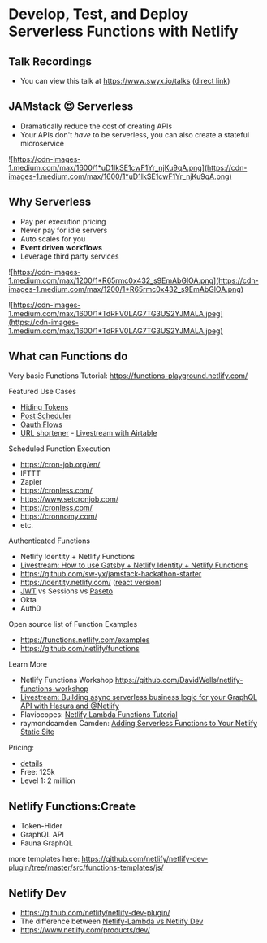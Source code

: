 # Develop, Test, and Deploy Serverless Functions with Netlify

## Talk Recordings

- You can view this talk at <https://www.swyx.io/talks> ([direct link](https://www.swyx.io/speaking/netlify-functions-lunchnlearn))

## JAMstack 😍 Serverless

- Dramatically reduce the cost of creating APIs
- Your APIs don't _have_ to be serverless, you can also create a stateful microservice

![https://cdn-images-1.medium.com/max/1600/1*uD1IkSE1cwF1Yr_njKu9qA.png](https://cdn-images-1.medium.com/max/1600/1*uD1IkSE1cwF1Yr_njKu9qA.png)

## Why Serverless

- Pay per execution pricing
- Never pay for idle servers
- Auto scales for you
- **Event driven workflows**
- Leverage third party services

![https://cdn-images-1.medium.com/max/1200/1*R65rmc0x432_s9EmAbGlOA.png](https://cdn-images-1.medium.com/max/1200/1*R65rmc0x432_s9EmAbGlOA.png)

![https://cdn-images-1.medium.com/max/1600/1*TdRFV0LAG7TG3US2YJMALA.jpeg](https://cdn-images-1.medium.com/max/1600/1*TdRFV0LAG7TG3US2YJMALA.jpeg)

## What can Functions do

Very basic Functions Tutorial: https://functions-playground.netlify.com/

Featured Use Cases

- [Hiding Tokens](https://community.netlify.com/t/handling-api-keys-in-a-proxy-redirect/857/2)
- [Post Scheduler](https://github.com/serverless/post-scheduler)
- [Oauth Flows](github.com/netlify-labs/oauth-example)
- [URL shortener](https://github.com/kentcdodds/netlify-shortener) - [Livestream with Airtable](https://www.youtube.com/watch?v=Xs-qvWqoi2U)

Scheduled Function Execution

- https://cron-job.org/en/
- IFTTT
- Zapier
- https://cronless.com/
- https://www.setcronjob.com/
- https://cronless.com/
- https://cronnomy.com/
- etc.

Authenticated Functions

- Netlify Identity + Netlify Functions
- [Livestream: How to use Gatsby + Netlify Identity + Netlify Functions](https://www.youtube.com/watch?v=vrSoLMmQ46k)
- https://github.com/sw-yx/jamstack-hackathon-starter
- https://identity.netlify.com/ ([react version](https://react-netlify-identity-widget.netlify.com))
- [JWT](https://jwt.io/) vs Sessions vs [Paseto](https://github.com/paragonie/paseto)
- Okta
- Auth0

Open source list of Function Examples

- <https://functions.netlify.com/examples>
- <https://github.com/netlify/functions>

Learn More

- Netlify Functions Workshop <https://github.com/DavidWells/netlify-functions-workshop>
- [Livestream: Building async serverless business logic for your GraphQL API with Hasura and @Netlify](https://www.youtube.com/watch?v=Sz9M5vTAAUk)
- Flaviocopes: [Netlify Lambda Functions Tutorial](https://flaviocopes.com/netlify-functions/)
- raymondcamden Camden: [Adding Serverless Functions to Your Netlify Static Site ](https://www.raymondcamden.com/2019/01/08/adding-serverless-functions-to-your-netlify-static-site)

Pricing:

- [details](https://www.netlify.com/pricing/?utm_source=conf&utm_medium=smashingconf&utm_campaign=devex)
- Free: 125k
- Level 1: 2 million

## Netlify Functions:Create

- Token-Hider
- GraphQL API
- Fauna GraphQL

more templates here: https://github.com/netlify/netlify-dev-plugin/tree/master/src/functions-templates/js/

## Netlify Dev

- <https://github.com/netlify/netlify-dev-plugin/>
- The difference between [Netlify-Lambda vs Netlify Dev](https://github.com/netlify/netlify-lambda/blob/master/README.md#netlify-lambda)
- https://www.netlify.com/products/dev/
